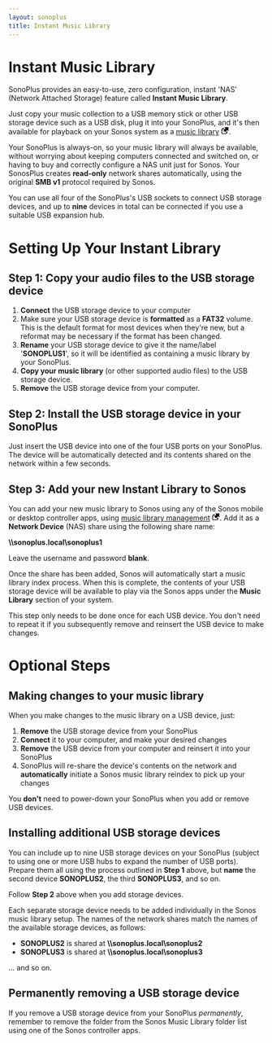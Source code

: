 ```yaml
---
layout: sonoplus
title: Instant Music Library
---
```


# Instant Music Library

SonoPlus provides an easy-to-use, zero configuration, instant 'NAS' (Network Attached Storage) feature called **Instant Music Library**.

Just copy your music collection to a USB memory stick or other USB storage device such as a USB disk, plug it into your SonoPlus, and it's then available for playback on your Sonos system as a [music library](https://support.sonos.com/s/article/257) ![External](/images/external_link.png).

Your SonoPlus is always-on, so your music library will always be available, without worrying about keeping computers connected and switched on, or having to buy and correctly configure a NAS unit just for Sonos. Your SonosPlus creates **read-only** network shares automatically, using the original **SMB v1** protocol required by Sonos.

You can use all four of the SonoPlus's USB sockets to connect USB storage devices, and up to **nine** devices in total can be connected if you use a suitable USB expansion hub.

# Setting Up Your Instant Library

## Step 1: Copy your audio files to the USB storage device

1. **Connect** the USB storage device to your computer
1. Make sure your USB storage device is **formatted** as a **FAT32** volume. This is the default format for most devices when they're new, but a reformat may be necessary if the format has been changed.
1. **Rename** your USB storage device to give it the name/label '**SONOPLUS1**', so it will be identified as containing a music library by your SonoPlus.
1. **Copy your music library** (or other supported audio files) to the USB storage device.
1. **Remove** the USB storage device from your computer.

## Step 2: Install the USB storage device in your SonoPlus

Just insert the USB device into one of the four USB ports on your SonoPlus. The device will be automatically detected and its contents shared on the network within a few seconds.

## Step 3: Add your new Instant Library to Sonos

You can add your new music library to Sonos using any of the Sonos mobile or desktop controller apps, using [music library management](https://support.sonos.com/s/article/257) ![External](/images/external_link.png). Add it as a **Network Device** (NAS) share using the following share name:

**\\\sonoplus.local\sonoplus1**

Leave the username and password **blank**.

Once the share has been added, Sonos will automatically start a music library index process. When this is complete, the contents of your USB storage device will be available to play via the Sonos apps under the **Music Library** section of your system.

This step only needs to be done once for each USB device. You don't need to repeat it if you subsequently remove and reinsert the USB device to make changes.

# Optional Steps

## Making changes to your music library

When you make changes to the music library on a USB device, just:

1. **Remove** the USB storage device from your SonoPlus
1. **Connect** it to your computer, and make your desired changes
1. **Remove** the USB device from your computer and reinsert it into your SonoPlus
1. SonoPlus will re-share the device's contents on the network and **automatically** initiate a Sonos music library reindex to pick up your changes

You **don't** need to power-down your SonoPlus when you add or remove USB devices.

## Installing additional USB storage devices

You can include up to nine USB storage devices on your SonoPlus (subject to using one or more USB hubs to expand the number of USB ports). Prepare them all using the process outlined in **Step 1** above, but **name** the second device **SONOPLUS2**, the third **SONOPLUS3**, and so on.

Follow **Step 2** above when you add storage devices.

Each separate storage device needs to be added individually in the Sonos music library setup. The names of the network shares match the names of the available storage devices, as follows:

- **SONOPLUS2** is shared at **\\\sonoplus.local\sonoplus2**
- **SONOPLUS3** is shared at **\\\sonoplus.local\sonoplus3**

... and so on.

## Permanently removing a USB storage device

If you remove a USB storage device from your SonoPlus *permanently*, remember to remove the folder from the Sonos Music Library folder list using one of the Sonos controller apps.
